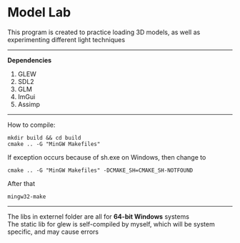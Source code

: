 # Model Lab 
This program is created to practice loading 3D models, as well as experimenting different light techniques  

------

**Dependencies**  
1. GLEW  
2. SDL2  
3. GLM  
4. ImGui  
5. Assimp

------

How to compile:  
```
mkdir build && cd build
cmake .. -G "MinGW Makefiles"
```  
If exception occurs because of sh.exe on Windows, then change to  
```
cmake .. -G "MinGW Makefiles" -DCMAKE_SH=CMAKE_SH-NOTFOUND
```  
After that  
```
mingw32-make
```

------

The libs in externel folder are all for **64-bit Windows** systems  
The static lib for glew is self-compiled by myself, which will be system specific, and may cause errors